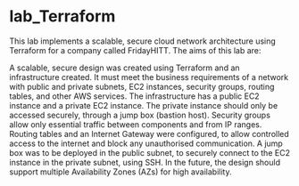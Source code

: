 # lab_Terraform
This lab implements a scalable, secure cloud network architecture using Terraform for a company called FridayHITT. 
The aims of this lab are:

A scalable, secure design was created using Terraform and an infrastructure created. It must meet the business requirements of a network with public and private subnets, EC2 instances, security groups, routing tables, and other AWS services.
The infrastructure has a public EC2 instance and a private EC2 instance. The private instance should only be accessed securely, through a jump box (bastion host).
Security groups allow only essential traffic between components and from IP ranges.
Routing tables and an Internet Gateway were configured, to allow controlled access to the internet and block any unauthorised communication.
A jump box was to be deployed in the public subnet, to securely connect to the EC2 instance in the private subnet, using SSH.
In the future, the design should support multiple Availability Zones (AZs) for high availability.

